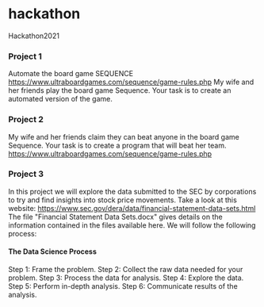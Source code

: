 # hackathon
Hackathon2021
### Project 1
Automate the board game SEQUENCE
https://www.ultraboardgames.com/sequence/game-rules.php
My wife and her friends play the board game Sequence.  Your task is to create an automated version of the game.

### Project 2
My wife and her friends claim they can beat anyone in the board game Sequence.  Your task is to create a program that will beat her team.
https://www.ultraboardgames.com/sequence/game-rules.php

### Project 3
In this project we will explore the data submitted to the SEC by corporations to try and find insights into stock price movements.  Take a look at this website:
https://www.sec.gov/dera/data/financial-statement-data-sets.html
The file "Financial Statement Data Sets.docx" gives details on the information contained in the files available here.
We will follow the following process:
#### The Data Science Process
Step 1: Frame the problem.
Step 2: Collect the raw data needed for your problem.
Step 3: Process the data for analysis.
Step 4: Explore the data.
Step 5: Perform in-depth analysis.
Step 6: Communicate results of the analysis.

